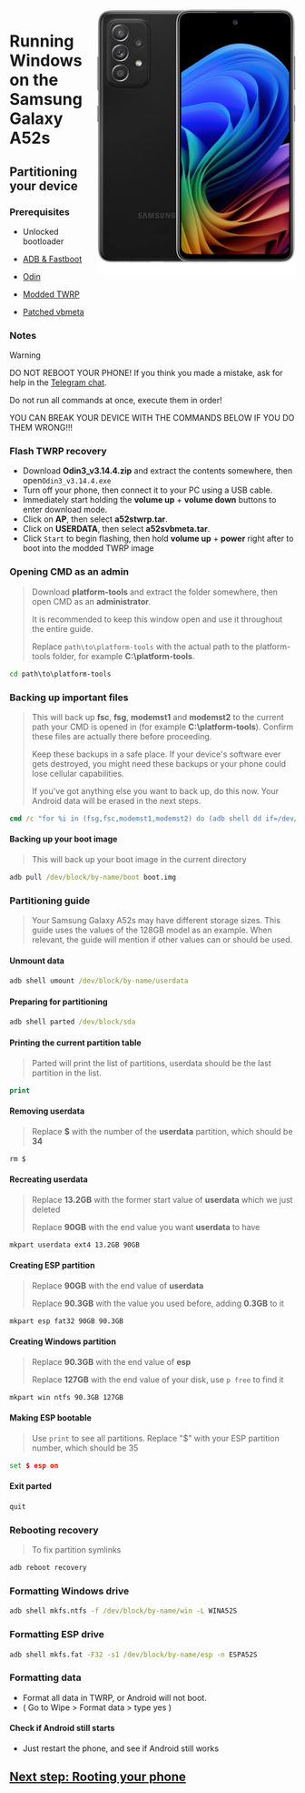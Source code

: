 <img align="right" src="https://github.com/n00b69/woa-a52s/blob/main/a52s.png" width="350" alt="Windows 11 running on a52sxq">

# Running Windows on the Samsung Galaxy A52s

## Partitioning your device

### Prerequisites
- Unlocked bootloader

- [ADB & Fastboot](https://developer.android.com/studio/releases/platform-tools)
  
- [Odin](https://github.com/n00b69/woa-a52s/releases/download/Files/Odin3_v3.14.4.zip)
  
- [Modded TWRP](https://github.com/n00b69/woa-a52s/releases/download/Files/a52stwrp.tar)

- [Patched vbmeta](https://github.com/n00b69/woa-a52s/releases/download/Files/a52svbmeta.tar)

### Notes
> [!WARNING]  
> 
> DO NOT REBOOT YOUR PHONE! If you think you made a mistake, ask for help in the [Telegram chat](https://t.me/a52sxq_uefi).
> 
> Do not run all commands at once, execute them in order!
>
> YOU CAN BREAK YOUR DEVICE WITH THE COMMANDS BELOW IF YOU DO THEM WRONG!!!

### Flash TWRP recovery
- Download **Odin3_v3.14.4.zip** and extract the contents somewhere, then open`Odin3_v3.14.4.exe`
- Turn off your phone, then connect it to your PC using a USB cable.
- Immediately start holding the **volume up** + **volume down** buttons to enter download mode.
- Click on **AP**, then select **a52stwrp.tar**.
- Click on **USERDATA**, then select **a52svbmeta.tar**.
- Click `Start` to begin flashing, then hold **volume up** + **power** right after to boot into the modded TWRP image

### Opening CMD as an admin
> Download **platform-tools** and extract the folder somewhere, then open CMD as an **administrator**.
>
> It is recommended to keep this window open and use it throughout the entire guide.
> 
> Replace `path\to\platform-tools` with the actual path to the platform-tools folder, for example **C:\platform-tools**.
```cmd
cd path\to\platform-tools
```

### Backing up important files
> This will back up **fsc**, **fsg**, **modemst1** and **modemst2** to the current path your CMD is opened in (for example **C:\platform-tools**). Confirm these files are actually there before proceeding.
> 
> Keep these backups in a safe place. If your device's software ever gets destroyed, you might need these backups or your phone could lose cellular capabilities.
>
> If you've got anything else you want to back up, do this now. Your Android data will be erased in the next steps.
```cmd
cmd /c "for %i in (fsg,fsc,modemst1,modemst2) do (adb shell dd if=/dev/block/by-name/%i of=/tmp/%i.bin & adb pull /tmp/%i.bin)"
```

#### Backing up your boot image
> This will back up your boot image in the current directory
```cmd
adb pull /dev/block/by-name/boot boot.img
```

### Partitioning guide
> Your Samsung Galaxy A52s may have different storage sizes. This guide uses the values of the 128GB model as an example. When relevant, the guide will mention if other values can or should be used.

#### Unmount data
```cmd
adb shell umount /dev/block/by-name/userdata
```

#### Preparing for partitioning
```cmd
adb shell parted /dev/block/sda
```

#### Printing the current partition table
> Parted will print the list of partitions, userdata should be the last partition in the list.
```cmd
print
```

#### Removing userdata
> Replace **$** with the number of the **userdata** partition, which should be **34**
```cmd
rm $
```

#### Recreating userdata
> Replace **13.2GB** with the former start value of **userdata** which we just deleted
>
> Replace **90GB** with the end value you want **userdata** to have
```cmd
mkpart userdata ext4 13.2GB 90GB
```

#### Creating ESP partition
> Replace **90GB** with the end value of **userdata**
>
> Replace **90.3GB** with the value you used before, adding **0.3GB** to it
```cmd
mkpart esp fat32 90GB 90.3GB
```

#### Creating Windows partition
> Replace **90.3GB** with the end value of **esp**
>
> Replace **127GB** with the end value of your disk, use `p free` to find it
```cmd
mkpart win ntfs 90.3GB 127GB
```

#### Making ESP bootable
> Use `print` to see all partitions. Replace "$" with your ESP partition number, which should be 35
```cmd
set $ esp on
```

#### Exit parted
```cmd
quit
```

### Rebooting recovery
> To fix partition symlinks
```cmd
adb reboot recovery
```

### Formatting Windows drive
```cmd
adb shell mkfs.ntfs -f /dev/block/by-name/win -L WINA52S
``` 

### Formatting ESP drive
```cmd
adb shell mkfs.fat -F32 -s1 /dev/block/by-name/esp -n ESPA52S
```

### Formatting data
- Format all data in TWRP, or Android will not boot.
- ( Go to Wipe > Format data > type yes )

#### Check if Android still starts
- Just restart the phone, and see if Android still works

## [Next step: Rooting your phone](/guide/2-root.md)





















